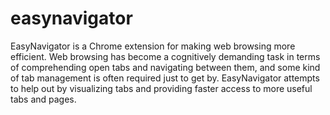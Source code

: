 easynavigator
=============

EasyNavigator is a Chrome extension for making web browsing more
efficient. Web browsing has become a cognitively demanding task in
terms of comprehending open tabs and navigating between them, and some
kind of tab management is often required just to get by. EasyNavigator
attempts to help out by visualizing tabs and providing faster access
to more useful tabs and pages.
